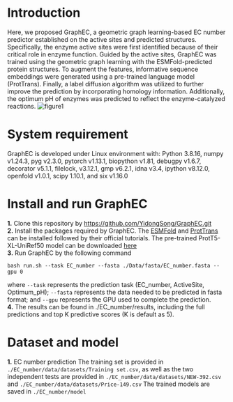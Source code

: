 # Introduction
Here, we proposed GraphEC, a geometric graph learning-based EC number predictor established on the active sites and predicted structures. Specifically, the enzyme active sites were first identified because of their critical role in enzyme function. Guided by the active sites, GraphEC was trained using the geometric graph learning with the ESMFold-predicted protein structures. To augment the features, informative sequence embeddings were generated using a pre-trained language model (ProtTrans). Finally, a label diffusion algorithm was utilized to further improve the prediction by incorporating homology information. Additionally, the optimum pH of enzymes was predicted to reflect the enzyme-catalyzed reactions. 
![figure1](https://github.com/YidongSong/GraphEC/assets/42714970/a4bbacbe-72d3-4884-9d94-7924f63a8aea)

# System requirement
GraphEC is developed under Linux environment with:
Python 3.8.16, numpy v1.24.3, pyg v2.3.0, pytorch v1.13.1, biopython v1.81, debugpy v1.6.7, decorator v5.1.1, filelock, v3.12.1, gmp v6.2.1, idna v3.4, ipython v8.12.0, openfold v1.0.1, scipy 1.10.1, and six v1.16.0

# Install and run GraphEC
**1.** Clone this repository by https://github.com/YidongSong/GraphEC.git   
**2.** Install the packages required by GraphEC. The [ESMFold](https://github.com/facebookresearch/esm) and [ProtTrans](https://github.com/agemagician/ProtTrans) can be installed followed by their official tutorials. The pre-trained ProtT5-XL-UniRef50 model can be downloaded [here](https://zenodo.org/record/4644188)      
**3.** Run GraphEC by the following command     
```
bash run.sh --task EC_number --fasta ./Data/fasta/EC_number.fasta --gpu 0
```
where ```--task``` represents the prediction task (EC_number, ActiveSite, Optimum_pH); ```--fasta``` represents the data needed to be predicted in fasta format; and ```--gpu``` represents the GPU used to complete the prediction.   
**4.** The results can be found in ./EC_number/results, including the full predictions and top K predictive scores (K is default as 5).   
# Dataset and model   
**1.** EC number prediction
The training set is provided in ```./EC_number/data/datasets/Training set.csv```, as well as the two independent tests are provided in ```./EC_number/data/datasets/NEW-392.csv``` and ```./EC_number/data/datasets/Price-149.csv```
The trained models are saved in ```./EC_number/model```

